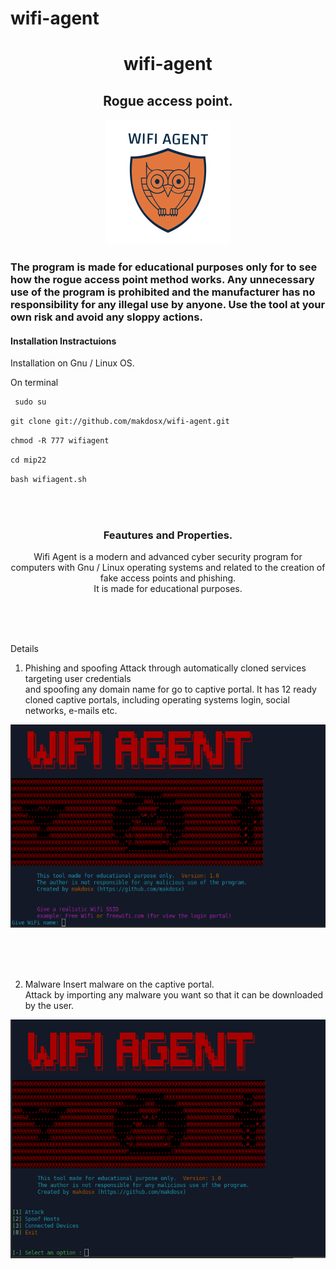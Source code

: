 # wifi-agent

 <h1 align="center"> wifi-agent </h1>
 
 <h2 align="center"> Rogue access point. </h2> 

<p align="center">
<img src="logo/logo.png">  </br>
</p>


<h3>

The program is made for educational purposes only for to see how the rogue access point method works.
Any unnecessary use of the program is prohibited and the manufacturer has no responsibility for any illegal use by anyone.
Use the tool at your own risk and avoid any sloppy actions.

 </h3>
 
<p>
  
<h4> Installation Instractuions </h4>

Installation on Gnu / Linux OS. </br>

On terminal </br>

```diff
 sudo su 
```

```diff
git clone git://github.com/makdosx/wifi-agent.git 
```
```diff
chmod -R 777 wifiagent 
```

```diff
cd mip22
```

```diff
bash wifiagent.sh
```

</br> </br>

</p>



<h3 align="center">
Feautures and Properties.
</h3>

<p align="center">
Wifi Agent is a modern and advanced cyber security program for computers with Gnu / Linux operating systems and related to the creation of fake access points and phishing. <br/>
It is made for educational purposes.
</p>

 
<br/> <br/> <br/> 

<p>
 
Details

 
1) Phishing and spoofing
   Attack through automatically cloned services targeting user credentials <br/> 
   and spoofing any domain name for go to captive portal.
  It has 12 ready cloned captive portals, including operating systems login, social networks, e-mails etc. </br>
 
<img src="sc/sc1.png">


<br/> <br/> <br/> 

 
2) Malware 
  Insert malware on the captive portal. <br/>
  Attack by importing any malware you want so that it can be downloaded by the user.
 
<img src="sc/sc2.png">
 

</p>
